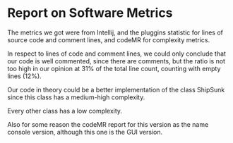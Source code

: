 # Report on Software Metrics

The metrics we got were from Intellij, and the pluggins statistic for lines of source code and comment lines, and codeMR for complexity metrics.



In respect to lines of code and comment lines, we could only conclude that our code is well commented, since there are comments, but the ratio is not too high in our opinion at 31% of the total line count, counting with empty lines (12%).



Our code in theory could be a better implementation of the class ShipSunk since this class has a medium-high complexity.

Every other class has a low complexity.



Also for some reason the codeMR report for this version as the name console version, although this one is the GUI version.